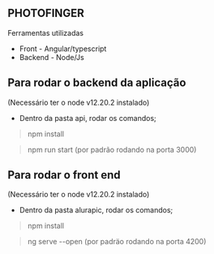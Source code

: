## PHOTOFINGER

Ferramentas utilizadas
- Front - Angular/typescript
- Backend - Node/Js 


## Para rodar o backend da aplicação
(Necessário ter o node v12.20.2 instalado)

* Dentro da pasta api, rodar os comandos;

> npm install

> npm run start (por padrão rodando na porta 3000)

## Para rodar o front end 
(Necessário ter o node v12.20.2 instalado)

* Dentro da pasta alurapic, rodar os comandos;

> npm install

> ng serve --open (por padräo rodando na porta 4200)